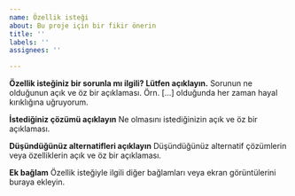 ```yaml
---
name: Özellik isteği
about: Bu proje için bir fikir önerin
title: ''
labels: ''
assignees: ''

---
```


**Özellik isteğiniz bir sorunla mı ilgili? Lütfen açıklayın.**
Sorunun ne olduğunun açık ve öz bir açıklaması. Örn. [...] olduğunda her zaman hayal kırıklığına uğruyorum.

**İstediğiniz çözümü açıklayın**
Ne olmasını istediğinizin açık ve öz bir açıklaması.

**Düşündüğünüz alternatifleri açıklayın**
Düşündüğünüz alternatif çözümlerin veya özelliklerin açık ve öz bir açıklaması.

**Ek bağlam**
Özellik isteğiyle ilgili diğer bağlamları veya ekran görüntülerini buraya ekleyin.
